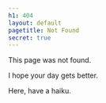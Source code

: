 ```yaml
---
h1: 404
layout: default
pagetitle: Not Found
secret: true
---
```

This page was not found.

I hope your day gets better.

Here, have a haiku.
